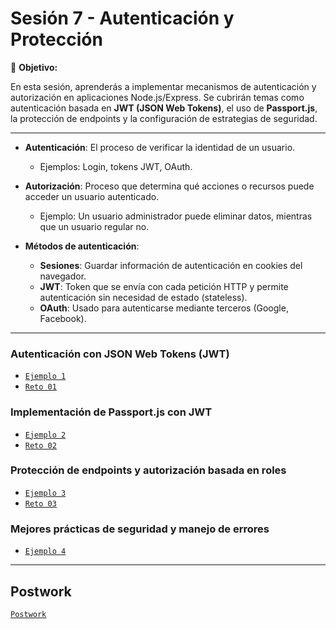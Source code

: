 # Sesión 7 - Autenticación y Protección

🎯 **Objetivo:**

 En esta sesión, aprenderás a implementar mecanismos de autenticación y autorización en aplicaciones Node.js/Express. Se cubrirán temas como autenticación basada en **JWT (JSON Web Tokens)**, el uso de **Passport.js**, la protección de endpoints y la configuración de estrategias de seguridad.


---


- **Autenticación**: El proceso de verificar la identidad de un usuario.
  - Ejemplos: Login, tokens JWT, OAuth.
  
- **Autorización**: Proceso que determina qué acciones o recursos puede acceder un usuario autenticado.
  - Ejemplo: Un usuario administrador puede eliminar datos, mientras que un usuario regular no.

- **Métodos de autenticación**:
  - **Sesiones**: Guardar información de autenticación en cookies del navegador.
  - **JWT**: Token que se envía con cada petición HTTP y permite autenticación sin necesidad de estado (stateless).
  - **OAuth**: Usado para autenticarse mediante terceros (Google, Facebook).


---

### Autenticación con JSON Web Tokens (JWT)

- [`Ejemplo 1`](Ejemplo-01/)
- [`Reto 01`](Reto-01)

### Implementación de Passport.js con JWT

- [`Ejemplo 2`](Ejemplo-02/)
- [`Reto 02`](Reto-02)

### Protección de endpoints y autorización basada en roles

- [`Ejemplo 3`](Ejemplo-03/)
- [`Reto 03`](Reto-03)

### Mejores prácticas de seguridad y manejo de errores 

- [`Ejemplo 4`](Ejemplo-04/)


---

## Postwork

[`Postwork`](postwork/Readme.md)